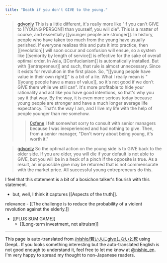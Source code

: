 ```yaml
---
title: "Death if you don't GIVE to the young."
---
```


> [gdvonly](https://x.com/gdvonly/status/1822200742762938634) This is a little different, it's really more like "if you can't GIVE to [[YOUNG PERSON]] than yourself, you will die".
>  This is a matter of course, and essentially [[younger people are stronger]]. In history, people who have taken too much from the young have usually perished.
>  If everyone realizes this and puts it into practice, then [[revolution]] will soon occur and confusion will ensue, so a system like [[seniority by length of service]] is effective for the sake of overall optimal order. In Asia, [[Confucianism]] is automatically installed.
>  But with [[entrepreneur]] and such, that rule is almost unnecessary. Since it exists for revolution in the first place.
>  So, "[[young people have value in their own right]]" is a bit of a lie. What I really mean is "[[young people have a mass of value]], so it's not good if we don't GIVE them while we still can".
>  It's more profitable to hide your rationality and act like you have good intentions, so that's why you say it that way.
>  By the way, it is even more serious today because young people are stronger and have a much longer average life expectancy.
>  That's the way I am, and I live my life with the help of people younger than me somehow.
>  >[0xfene](https://x.com/0xfene/status/1822200742762938634) I felt somewhat sorry to consult with senior managers because I was inexperienced and had nothing to give.
>  Then, from a senior manager,
>  "Don't worry about being young, it's worth it."

> [gdvonly](https://x.com/gdvonly/status/1822244122851471703) So the optimal action on the young side is to GIVE back to the older side.
>  If you are older, you will die if your default is not able to GIVE, but you will be in a heck of a pinch if the opposite is true.
>  As a result, an impossible give may be returned that is not commensurate with the market price.
>  All successful young entrepreneurs do this.

I feel that this statement is a bit of a bosichon talker's flourish with this statement.
- but, well, I think it captures [[Aspects of the truth]].

relevance
    - [[The challenge is to reduce the probability of a violent revolution against the elderly.]]
- [[PLUS SUM GAME]]
    - [[Long-term investment, not altruism]]

---
This page is auto-translated from [/nishio/若い人にgiveしないと死](https://scrapbox.io/nishio/若い人にgiveしないと死) using DeepL. If you looks something interesting but the auto-translated English is not good enough to understand it, feel free to let me know at [@nishio_en](https://twitter.com/nishio_en). I'm very happy to spread my thought to non-Japanese readers.